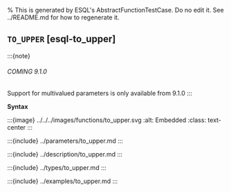 % This is generated by ESQL's AbstractFunctionTestCase. Do no edit it. See ../README.md for how to regenerate it.

## `TO_UPPER` [esql-to_upper]
:::{note}
###### COMING 9.1.0
Support for multivalued parameters is only available from 9.1.0
:::

**Syntax**

:::{image} ../../../images/functions/to_upper.svg
:alt: Embedded
:class: text-center
:::


:::{include} ../parameters/to_upper.md
:::

:::{include} ../description/to_upper.md
:::

:::{include} ../types/to_upper.md
:::

:::{include} ../examples/to_upper.md
:::
